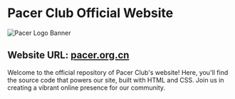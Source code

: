 # Pacer Club Official Website

![Pacer Logo Banner](https://raw.githubusercontent.com/pacerclub/.github/main/assets/logo-banner.png)

## Website URL: [pacer.org.cn](https://pacer.org.cn)

Welcome to the official repository of Pacer Club's website! Here, you'll find the source code that powers our site, built with HTML and CSS. Join us in creating a vibrant online presence for our community.
